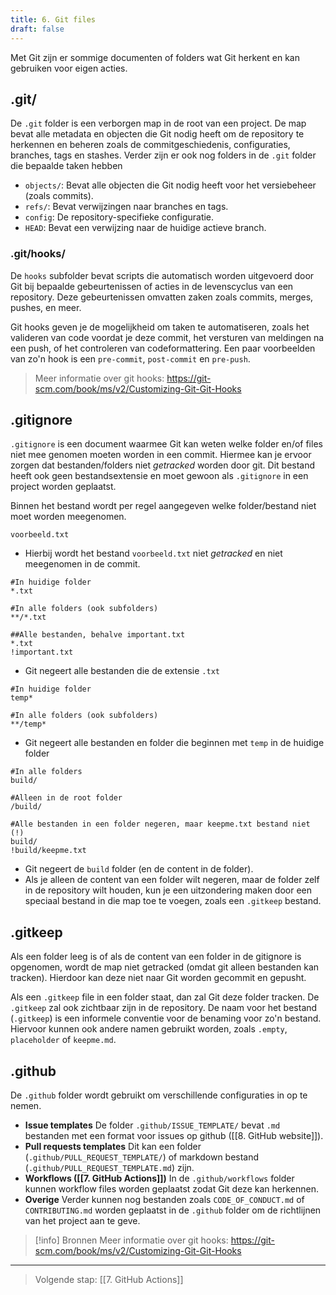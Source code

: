 ```yaml
---
title: 6. Git files
draft: false
---
```


Met Git zijn er sommige documenten of folders wat Git herkent en kan gebruiken voor eigen acties. 
## .git/
De `.git` folder is een verborgen map in de root van een project. De map bevat alle metadata en objecten die Git nodig heeft om de repository te herkennen en beheren zoals de commitgeschiedenis, configuraties, branches, tags en stashes. Verder zijn er ook nog folders in de `.git` folder die bepaalde taken hebben
- `objects/`: Bevat alle objecten die Git nodig heeft voor het versiebeheer (zoals commits).
- `refs/`: Bevat verwijzingen naar branches en tags.
- `config`: De repository-specifieke configuratie.
- `HEAD`: Bevat een verwijzing naar de huidige actieve branch.
### .git/hooks/
De `hooks` subfolder bevat scripts die automatisch worden uitgevoerd door Git bij bepaalde gebeurtenissen of acties in de levenscyclus van een repository. Deze gebeurtenissen omvatten zaken zoals commits, merges, pushes, en meer. 

Git hooks geven je de mogelijkheid om taken te automatiseren, zoals het valideren van code voordat je deze commit, het versturen van meldingen na een push, of het controleren van codeformattering. Een paar voorbeelden van zo'n hook is een `pre-commit`, `post-commit` en `pre-push`. 

> Meer informatie over git hooks: https://git-scm.com/book/ms/v2/Customizing-Git-Git-Hooks

## .gitignore
`.gitignore` is een document waarmee Git kan weten welke folder en/of files niet mee genomen moeten worden in een commit. Hiermee kan je ervoor zorgen dat bestanden/folders niet *getracked* worden door git. Dit bestand heeft ook geen bestandsextensie en moet gewoon als `.gitignore` in een project worden geplaatst.

Binnen het bestand wordt per regel aangegeven welke folder/bestand niet moet worden meegenomen. 

```
voorbeeld.txt
```
- Hierbij wordt het bestand `voorbeeld.txt` niet *getracked* en niet meegenomen in de commit.

```
#In huidige folder
*.txt

#In alle folders (ook subfolders)
**/*.txt

##Alle bestanden, behalve important.txt
*.txt
!important.txt
```
- Git negeert alle bestanden die de extensie `.txt` 

```
#In huidige folder
temp*

#In alle folders (ook subfolders)
**/temp*
```
- Git negeert alle bestanden en folder die beginnen met `temp` in de huidige folder

```
#In alle folders
build/

#Alleen in de root folder
/build/

#Alle bestanden in een folder negeren, maar keepme.txt bestand niet (!)
build/
!build/keepme.txt
```
- Git negeert de `build` folder (en de content in de folder).
- Als je alleen de content van een folder wilt negeren, maar de folder zelf in de repository wilt houden, kun je een uitzondering maken door een speciaal bestand in die map toe te voegen, zoals een `.gitkeep` bestand.

## .gitkeep
Als een folder leeg is of als de content van een folder in de gitignore is opgenomen, wordt de map niet getracked (omdat git alleen bestanden kan tracken). Hierdoor kan deze niet naar Git worden gecommit en gepusht.

Als een `.gitkeep` file in een folder staat, dan zal Git deze folder tracken. De `.gitkeep` zal ook zichtbaar zijn in de repository. De naam voor het bestand (`.gitkeep`) is een informele conventie voor de benaming voor zo'n bestand. Hiervoor kunnen ook andere namen gebruikt worden, zoals `.empty`, `placeholder` of `keepme.md`.


## .github
De `.github` folder wordt gebruikt om verschillende configuraties in op te nemen.
- **Issue templates**
	De folder `.github/ISSUE_TEMPLATE/` bevat `.md` bestanden met een format voor issues op github ([[8. GitHub website]]).
- **Pull requests templates**
	Dit kan een folder (`.github/PULL_REQUEST_TEMPLATE/`) of markdown bestand (`.github/PULL_REQUEST_TEMPLATE.md`) zijn.
- **Workflows ([[7. GitHub Actions]])**
	In de `.github/workflows` folder kunnen workflow files worden geplaatst zodat Git deze kan herkennen.
- **Overige**
	Verder kunnen nog bestanden zoals `CODE_OF_CONDUCT.md` of `CONTRIBUTING.md` worden geplaatst in de `.github` folder om de richtlijnen van het project aan te geve.

> [!info] Bronnen
> Meer informatie over git hooks: https://git-scm.com/book/ms/v2/Customizing-Git-Git-Hooks

---

> Volgende stap: [[7. GitHub Actions]]